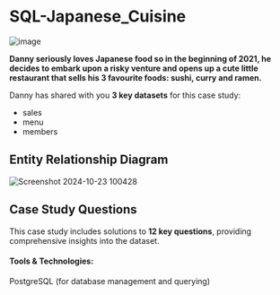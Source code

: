 # SQL-Japanese_Cuisine

![image](https://github.com/user-attachments/assets/9cb39fb9-b3d6-4209-b486-de49bf010ade)

**Danny seriously loves Japanese food so in the beginning of 2021, he decides to embark upon a risky venture and opens up a cute little restaurant that sells his 3 favourite foods: sushi, curry and ramen.**

Danny has shared with you **3 key datasets** for this case study:
- sales
- menu
- members

## **Entity Relationship Diagram**
![Screenshot 2024-10-23 100428](https://github.com/user-attachments/assets/1a9c4959-93b1-4aa6-ac35-debcdffbddc1)

## **Case Study Questions**
This case study includes solutions to **12 key questions**, providing comprehensive insights into the dataset.

#### **Tools & Technologies:**
PostgreSQL (for database management and querying)

